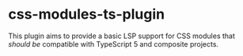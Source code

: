 # css-modules-ts-plugin

This plugin aims to provide a basic LSP support for CSS modules that _should be_ compatible with TypeScript 5 and composite projects.

